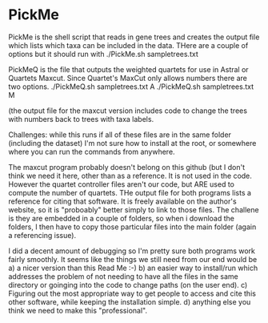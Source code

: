 # PickMe
 
 PickMe is the shell script that reads in gene trees and creates the output file which lists which taxa can be included in the data.  THere are a couple of options but it should run with ./PickMe.sh sampletrees.txt 
 
 PickMeQ is the file that outputs the weighted quartets for use in Astral or Quartets Maxcut.  Since Quartet's MaxCut only allows numbers there are two options.
 ./PickMeQ.sh sampletrees.txt A
 ./PickMeQ.sh sampletrees.txt M
 
 (the output file for the maxcut version includes code to change the trees with numbers back to trees with taxa labels.
 
 Challenges:  while this runs if all of these files are in the same folder (including the dataset) I'm not sure how to install at the root, or somewhere where you can run the commands from anywhere.
 
 The maxcut program probably doesn't belong on this github (but I don't think we need it here, other than as a reference.  It is not used in the code.  However the quartet controller files aren't our code, but ARE used to compute the number of quartets.  THe output file for both programs lists a reference for citing that software. It is freely available on the author's website, so it is "proboably" better simply to link to those files.  The challene is they are embedded in a couple of folders, so when i download the folders, I then have to copy those particular files into the main folder (again a referencing issue).
 
 I did a decent amount of debugging so I'm pretty sure both programs work fairly smoothly.  It seems like the things we still need from our end would be
 a) a nicer version than this Read Me :-) 
 b) an easier way to install/run which addresses the problem of not needing to have all the files in the same directory or goinging into the code to change paths (on the user end).
 c)  Figuring out the most appropriate way to get people to access and cite this other software, while keeping the installation simple.
 d) anything else you think we need to make this "professional".
